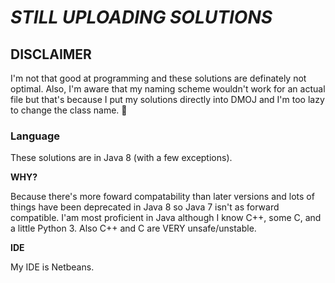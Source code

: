 # *STILL UPLOADING SOLUTIONS*
## DISCLAIMER
I'm not that good at programming and these solutions are definately not optimal. Also, I'm aware that my naming scheme wouldn't work for an actual file but that's because I put my solutions directly into DMOJ and I'm too lazy to change the class name. :shrug:

### Language
These solutions are in Java 8 (with a few exceptions).

**WHY?**

Because there's more foward compatability than later versions and lots of things have been deprecated in Java 8 so Java 7 isn't as forward compatible. I'am most proficient in Java although I know C++, some C, and a little Python 3. Also C++ and C are VERY unsafe/unstable.

**IDE**

My IDE is Netbeans.
